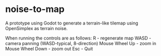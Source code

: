 # noise-to-map
A prototype using Godot to generate a terrain-like tilemap using OpenSimplex as terrain noise.

When running the controls are as follows:
R - regenerate map
WASD - camera panning (WASD-typical, 8-direction)
Mouse Wheel Up - zoom in
Mouse Wheel Down - zoom out
Esc - Quit
